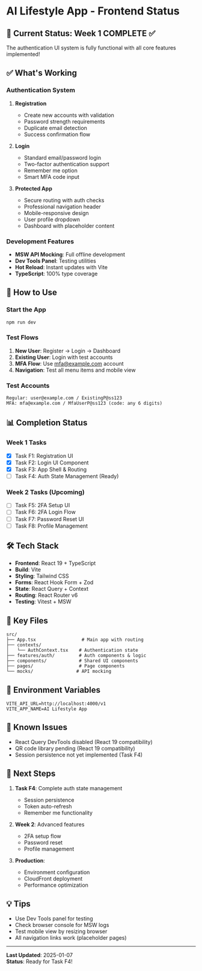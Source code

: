 # AI Lifestyle App - Frontend Status

## 🚀 Current Status: Week 1 COMPLETE ✅

The authentication UI system is fully functional with all core features implemented!

## ✅ What's Working

### Authentication System
1. **Registration**
   - Create new accounts with validation
   - Password strength requirements
   - Duplicate email detection
   - Success confirmation flow

2. **Login**  
   - Standard email/password login
   - Two-factor authentication support
   - Remember me option
   - Smart MFA code input

3. **Protected App**
   - Secure routing with auth checks
   - Professional navigation header
   - Mobile-responsive design
   - User profile dropdown
   - Dashboard with placeholder content

### Development Features
- **MSW API Mocking**: Full offline development
- **Dev Tools Panel**: Testing utilities
- **Hot Reload**: Instant updates with Vite
- **TypeScript**: 100% type coverage

## 🧪 How to Use

### Start the App
```bash
npm run dev
```

### Test Flows
1. **New User**: Register → Login → Dashboard
2. **Existing User**: Login with test accounts
3. **MFA Flow**: Use mfa@example.com account
4. **Navigation**: Test all menu items and mobile view

### Test Accounts
```
Regular: user@example.com / ExistingP@ss123
MFA: mfa@example.com / MfaUserP@ss123 (code: any 6 digits)
```

## 📊 Completion Status

### Week 1 Tasks
- [x] Task F1: Registration UI
- [x] Task F2: Login UI Component  
- [x] Task F3: App Shell & Routing
- [ ] Task F4: Auth State Management (Ready)

### Week 2 Tasks (Upcoming)
- [ ] Task F5: 2FA Setup UI
- [ ] Task F6: 2FA Login Flow
- [ ] Task F7: Password Reset UI
- [ ] Task F8: Profile Management

## 🛠️ Tech Stack

- **Frontend**: React 19 + TypeScript
- **Build**: Vite
- **Styling**: Tailwind CSS
- **Forms**: React Hook Form + Zod
- **State**: React Query + Context
- **Routing**: React Router v6
- **Testing**: Vitest + MSW

## 📁 Key Files

```
src/
├── App.tsx                 # Main app with routing
├── contexts/
│   └── AuthContext.tsx    # Authentication state
├── features/auth/         # Auth components & logic
├── components/            # Shared UI components
├── pages/                 # Page components
└── mocks/                # API mocking
```

## 🔧 Environment Variables

```env
VITE_API_URL=http://localhost:4000/v1
VITE_APP_NAME=AI Lifestyle App
```

## 🐛 Known Issues

- React Query DevTools disabled (React 19 compatibility)
- QR code library pending (React 19 compatibility)
- Session persistence not yet implemented (Task F4)

## 🚀 Next Steps

1. **Task F4**: Complete auth state management
   - Session persistence
   - Token auto-refresh
   - Remember me functionality

2. **Week 2**: Advanced features
   - 2FA setup flow
   - Password reset
   - Profile management

3. **Production**: 
   - Environment configuration
   - CloudFront deployment
   - Performance optimization

## 💡 Tips

- Use Dev Tools panel for testing
- Check browser console for MSW logs
- Test mobile view by resizing browser
- All navigation links work (placeholder pages)

---

**Last Updated**: 2025-01-07  
**Status**: Ready for Task F4!
